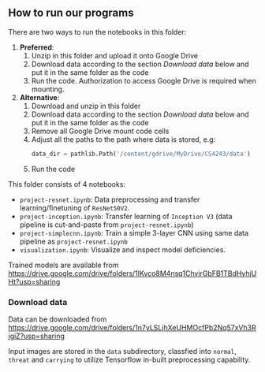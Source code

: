 ## How to run our programs
There are two ways to run the notebooks in this folder:

   1. **Preferred**: 
      1. Unzip in this folder and upload it onto Google Drive
      2. Download data according to the section *Download data* below and put it in the same folder as the code
      3. Run the code. Authorization to access Google Drive is required when mounting.
   2. **Alternative**:
      1. Download and unzip in this folder
      2. Download data according to the section *Download data* below and put it in the same folder as the code
      3. Remove all Google Drive mount code cells
      4. Adjust all the paths to the path where data is stored, e.g:
          ```python
          data_dir = pathlib.Path('/content/gdrive/MyDrive/CS4243/data')
          ```
      5. Run the code

This folder consists of 4 notebooks:
   * `project-resnet.ipynb`: Data preprocessing and transfer learning/finetuning of `ResNet50V2`.
   * `project-inception.ipynb`: Transfer learning of `Inception V3` (data pipeline is cut-and-paste from `project-resnet.ipynb`)
   * `project-simplecnn.ipynb`: Train a simple 3-layer CNN using same data pipeline as `project-resnet.ipynb`
   * `visualization.ipynb`: Visualize and inspect model deficiencies.

Trained models are available from https://drive.google.com/drive/folders/1lKvco8M4nsq1ChyirGbFB1TBdHyhjUHt?usp=sharing

### Download data
Data can be downloaded from https://drive.google.com/drive/folders/1n7yLSLjhXeUHMOcfPb2Nq57xVh3RjgiZ?usp=sharing

Input images are stored in the `data` subdirectory, classfied into `normal`, `threat` and `carrying` to utilize Tensorflow in-built preprocessing capability.
